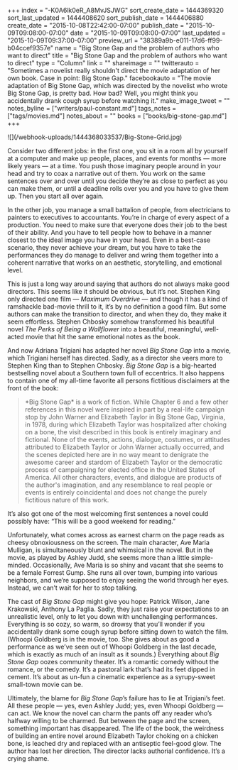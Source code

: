 +++
index = "-K0A6lk0eR_A8MvJSJWG"
sort_create_date = 1444369320
sort_last_updated = 1444408620
sort_publish_date = 1444406880
create_date = "2015-10-08T22:42:00-07:00"
publish_date = "2015-10-09T09:08:00-07:00"
date = "2015-10-09T09:08:00-07:00"
last_updated = "2015-10-09T09:37:00-07:00"
preview_url = "38389a9b-e011-17d6-ff99-b04ccef9357e"
name = "Big Stone Gap and the problem of authors who want to direct"
title = "Big Stone Gap and the problem of authors who want to direct"
type = "Column"
link = ""
shareimage = ""
twitterauto = "Sometimes a novelist really shouldn't direct the movie adaptation of her own book. Case in point: Big Stone Gap."
facebookauto = "The movie adaptation of Big Stone Gap, which was directed by the novelist who wrote Big Stone Gap, is pretty bad. How bad? Well, you might think you accidentally drank cough syrup before watching it."
make_image_tweet = ""
notes_byline = ["writers/paul-constant.md"]
tags_notes = ["tags/movies.md"]
notes_about = ""
books = ["books/big-stone-gap.md"]
+++
<p class="image">![](/webhook-uploads/1444368033537/Big-Stone-Grid.jpg)</p>

Consider two different jobs: in the first one, you sit in a room all by yourself at a computer and make up people, places, and events for months — more likely years — at a time. You push those imaginary people around in your head and try to coax a narrative out of them. You work on the same sentences over and over until you decide they’re as close to perfect as you can make them, or until a deadline rolls over you and you have to give them up. Then you start all over again.

In the other job, you manage a small battalion of people, from electricians to painters to executives to accountants. You’re in charge of every aspect of a production. You need to make sure that everyone does their job to the best of their ability. And you have to tell people how to behave in a manner closest to the ideal image you have in your head. Even in a best-case scenario, they never achieve your dream, but you have to take the performances they do manage to deliver and wring them together into a coherent narrative that works on an aesthetic, storytelling, and emotional level.

This is just a long way around saying that authors do not always make good directors. This seems like it should be obvious, but it’s not. Stephen King only directed one film — *Maximum Overdrive* — and though it has a kind of ramshackle bad-movie thrill to it, it’s by no definition a good film. But some authors can make the transition to director, and when they do, they make it seem effortless. Stephen Chbosky somehow transformed his beautiful novel *The Perks of Being a Wallflower* into a beautiful, meaningful, well-acted movie that hit the same emotional notes as the book.

And now Adriana Trigiani has adapted her novel *Big Stone Gap* into a movie, which Trigiani herself has directed. Sadly, as a director she veers more to Stephen King than to Stephen Chbosky. *Big Stone Gap* is a big-hearted bestselling novel about a Southern town full of eccentrics. It also happens to contain one of my all-time favorite all persons fictitious disclaimers at the front of the book: 

<blockquote>*Big Stone Gap* is a work of fiction. While Chapter 6 and a few other references in this novel were inspired in part by a real-life campaign stop by John Warner and Elizabeth Taylor in Big Stone Gap, Virginia, in 1978, during which Elizabeth Taylor was hospitalized after choking on a bone, the visit described in this book is entirely imaginary and fictional. None of the events, actions, dialogue, costumes, or attitudes attributed to Elizabeth Taylor or John Warner actually occurred, and the scenes depicted here are in no way meant to denigrate the awesome career and stardom of Elizabeth Taylor or the democratic process of campaigning for elected office in the United States of America. All other characters, events, and dialogue are products of the author's imagination, and any resemblance to real people or events is entirely coincidental and does not change the purely fictitious nature of this work.</blockquote>

It’s also got one of the most welcoming first sentences a novel could possibly have: “This will be a good weekend for reading.”

Unfortunately, what comes across as earnest charm on the page reads as cheesy obnoxiousness on the screen. The main character, Ave Maria Mulligan, is simultaneously blunt and whimsical in the novel. But in the movie, as played by Ashley Judd, she seems more than a little simple-minded. Occasionally, Ave Maria is so shiny and vacant that she seems to be a female Forrest Gump. She runs all over town, bumping into various neighbors, and we’re supposed to enjoy seeing the world through her eyes. Instead, we can’t wait for her to stop talking.

The cast of *Big Stone Gap* might give you hope: Patrick Wilson, Jane Krakowski, Anthony La Paglia. Sadly, they just raise your expectations to an unrealistic level, only to let you down with unchallenging performances. Everything is so cozy, so warm, so drowsy that you’ll wonder if you accidentally drank some cough syrup before sitting down to watch the film. (Whoopi Goldberg is in the movie, too. She gives about as good a performance as we’ve seen out of Whoopi Goldberg in the last decade, which is exactly as much of an insult as it sounds.) Everything about *Big Stone Gap* oozes community theater. It’s a romantic comedy without the romance, or the comedy. It’s a pastoral lark that’s had its feet dipped in cement. It’s about as un-fun a cinematic experience as a syrupy-sweet small-town movie can be.

Ultimately, the blame for *Big Stone Gap*’s failure has to lie at Trigiani’s feet. All these people — yes, even Ashley Judd; yes, even Whoopi Goldberg — can act. We know the novel can charm the pants off any reader who’s halfway willing to be charmed. But between the page and the screen, something important has disappeared. The life of the book, the weirdness of building an entire novel around Elizabeth Taylor choking on a chicken bone, is leached dry and replaced with an antiseptic feel-good glow. The author has lost her direction. The director lacks authorial confidence. It’s a crying shame. 